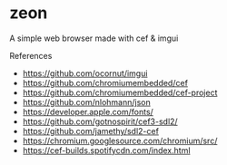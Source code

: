 # zeon
A simple web browser made with cef & imgui

References
- https://github.com/ocornut/imgui
- https://github.com/chromiumembedded/cef
- https://github.com/chromiumembedded/cef-project
- https://github.com/nlohmann/json
- https://developer.apple.com/fonts/
- https://github.com/gotnospirit/cef3-sdl2/
- https://github.com/jamethy/sdl2-cef
- https://chromium.googlesource.com/chromium/src/
- https://cef-builds.spotifycdn.com/index.html
